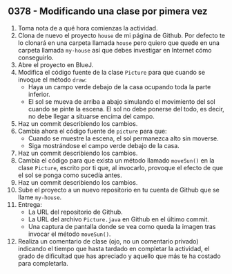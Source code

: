 ## 0378 - Modificando una clase por pimera vez

1. Toma nota de a qué hora comienzas la actividad.
2. Clona de nuevo el proyecto `house` de mi página de Github. Por defecto te lo clonará en una carpeta llamada `house` pero quiero que quede en una carpeta llamada `my-house` así que debes investigar en Internet cómo conseguirlo.
3. Abre el proyecto en BlueJ.
4. Modifica el código fuente de la clase `Picture` para que cuando se invoque el método `draw`:
    - Haya un campo verde debajo de la casa ocupando toda la parte inferior.
    - El sol se mueva de arriba a abajo simulando el movimiento del sol cuando se pinte la escena. El sol no debe ponerse del todo, es decir, no debe llegar a situarse encima del campo.
5. Haz un commit describiendo los cambios.
6. Cambia ahora el código fuente de `picture` para que:
    - Cuando se muestre la escena, el sol permanezca alto sin moverse.
    - Siga mostrándose el campo verde debajo de la casa.
7. Haz un commit describiendo los cambios.
8. Cambia el código para que exista un método llamado `moveSun()` en la clase `Picture`, escrito por ti que, al invocarlo, provoque el efecto de que el sol se ponga como sucedía antes.
7. Haz un commit describiendo los cambios.
8. Sube el proyecto a un nuevo repositorio en tu cuenta de Github que se llame `my-house`.
9. Entrega:
    - La URL del repositorio de Github.
    - La URL del archivo `Picture.java` en Github en el último commit.
    - Una captura de pantalla donde se vea como queda la imagen tras invocar el método `moveSun()`.
10. Realiza un comentario de clase (ojo, no un comentario privado) indicando el tiempo que hasta tardado en completar la actividad, el grado de dificultad que has apreciado y aquello que más te ha costado para completarla.
